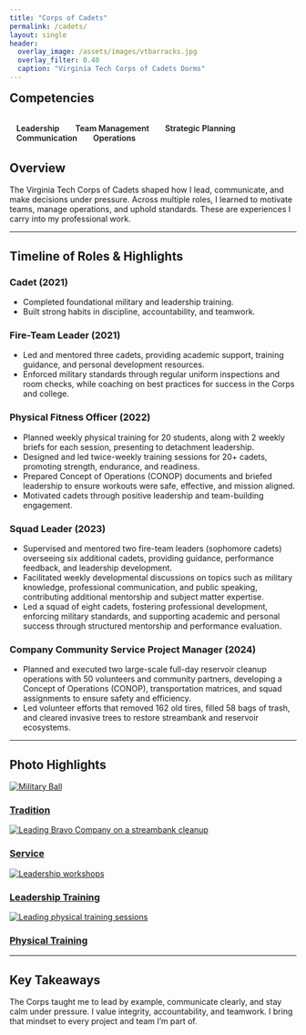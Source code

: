 ```yaml
---
title: "Corps of Cadets"
permalink: /cadets/
layout: single
header:
  overlay_image: /assets/images/vtbarracks.jpg 
  overlay_filter: 0.40
  caption: "Virginia Tech Corps of Cadets Dorms"
---
```


<h2 style="justify-content:center; margin: 1rem 0 2rem;">Competencies</h2>
<div class="tech-stack" style="justify-content:center; margin: 1rem 0 2rem;">
  <span title="Leadership" style="margin:0 .75rem; font-weight:600;"><i class="fas fa-user-tie"></i> Leadership</span>
  <span title="Team Management" style="margin:0 .75rem; font-weight:600;"><i class="fas fa-users"></i> Team Management</span>
  <span title="Strategic Planning" style="margin:0 .75rem; font-weight:600;"><i class="fas fa-chess-knight"></i> Strategic Planning</span>
  <span title="Communication" style="margin:0 .75rem; font-weight:600;"><i class="fas fa-microphone"></i> Communication</span>
  <span title="Operations & Logistics" style="margin:0 .75rem; font-weight:600;"><i class="fas fa-compass-drafting"></i> Operations</span>
</div>

## Overview
The Virginia Tech Corps of Cadets shaped how I lead, communicate, and make decisions under pressure. Across multiple roles, I learned to motivate teams, manage operations, and uphold standards. These are experiences I carry into my professional work.

---

## Timeline of Roles & Highlights

### Cadet (2021)
- Completed foundational military and leadership training.
- Built strong habits in discipline, accountability, and teamwork.

### Fire-Team Leader (2021)
- Led and mentored three cadets, providing academic support, training guidance, and personal development resources.
- Enforced military standards through regular uniform inspections and room checks, while coaching on best practices for success in the Corps and college. 

### Physical Fitness Officer (2022)
- Planned weekly physical training for 20 students, along with 2 weekly briefs for each session, presenting to detachment leadership.
- Designed and led twice-weekly training sessions for 20+ cadets, promoting strength, endurance, and readiness.
- Prepared Concept of Operations (CONOP) documents and briefed leadership to ensure workouts were safe, effective, and mission aligned.
- Motivated cadets through positive leadership and team-building engagement.

### Squad Leader (2023)
- Supervised and mentored two fire-team leaders (sophomore cadets) overseeing six additional cadets, providing guidance, performance feedback, and leadership development.
- Facilitated weekly developmental discussions on topics such as military knowledge, professional communication, and public speaking, contributing additional mentorship and subject matter expertise.
- Led a squad of eight cadets, fostering professional development, enforcing military standards, and supporting academic and personal success through structured mentorship and performance evaluation.

### Company Community Service Project Manager (2024)
- Planned and executed two large-scale full-day reservoir cleanup operations with 50 volunteers and community partners, developing a Concept of Operations (CONOP), transportation matrices, and squad assignments to ensure safety and efficiency.
- Led volunteer efforts that removed 162 old tires, filled 58 bags of trash, and cleared invasive trees to restore streambank and reservoir ecosystems.


---

## Photo Highlights
<div class="post-previews" style="grid-template-columns: repeat(4, 1fr);">
  <a class="post-preview" href="{{ '/assets/images/milball.jpg' | relative_url }}">
    <img src="{{ '/assets/images/milball.jpg' | relative_url }}" alt="Military Ball">
    <h3>Tradition</h3>
  </a>
  <a class="post-preview" href="{{ '/assets/images/bravostreambank.jpg' | relative_url }}">
    <img src="{{ '/assets/images/bravostreambank.jpg' | relative_url }}" alt="Leading Bravo Company on a streambank cleanup">
    <h3>Service</h3>
  </a>
  <a class="post-preview" href="{{ '/assets/images/uniform.JPG' | relative_url }}">
    <img src="{{ '/assets/images/uniform.JPG' | relative_url }}" alt="Leadership workshops">
    <h3>Leadership Training</h3>
  </a>
    <a class="post-preview" href="{{ '/assets/images/pt.JPG' | relative_url }}">
    <img src="{{ '/assets/images/pt.JPG' | relative_url }}" alt="Leading physical training sessions">
    <h3>Physical Training</h3>
  </a>
</div>


---

## Key Takeaways
The Corps taught me to lead by example, communicate clearly, and stay calm under pressure. I value integrity, accountability, and teamwork. I bring that mindset to every project and team I’m part of.